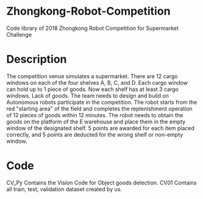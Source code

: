 # Zhongkong-Robot-Competition
Code library of 2018 Zhongkong Robot Competition for Supermarket Challenge

# Description 
The competition venue simulates a supermarket. There are 12 cargo windows on each of the four shelves A, B, C, and D. Each cargo window can hold up to 1 piece of goods. Now each shelf has at least 3 cargo windows. Lack of goods. The team needs to design and build on
Autonomous robots participate in the competition. The robot starts from the red "starting area" of the field and completes the replenishment operation of 12 pieces of goods within 12 minutes. The robot needs to obtain the goods on the platform of the E warehouse and place them in the empty window of the designated shelf. 5 points are awarded for each item placed correctly, and 5 points are deducted for the wrong shelf or non-empty window.

# Code
CV_Py Contains the Vision Code for Object goods detection.
CV01 Contains all train, test, validation dataset created by us.

